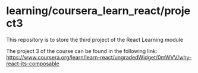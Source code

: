 # learning/coursera_learn_react/project3
This repository is to store the third project of the React Learning module

The project 3 of the course can be found in the following link: https://www.coursera.org/learn/learn-react/ungradedWidget/0mWVV/why-react-its-composable